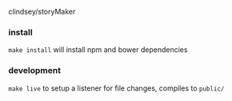clindsey/storyMaker

### install
`make install` will install npm and bower dependencies

### development
`make live` to setup a listener for file changes, compiles to `public/`
